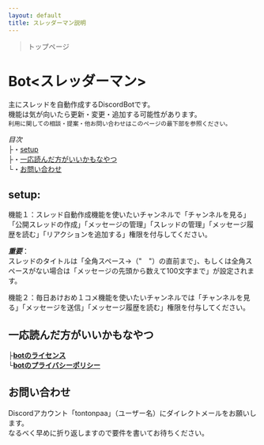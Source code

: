 ```yaml
---
layout: default
title: スレッダーマン説明
---
```

> トップページ  
  
# Bot<スレッダーマン>  
  
主にスレッドを自動作成するDiscordBotです。  
機能は気が向いたら更新・変更・追加する可能性があります。  
```利用に関しての相談・提案・他お問い合わせはこのページの最下部を参照ください。```  
  
_目次_  
├・[setup](#setup)  
├・[一応読んだ方がいいかもなやつ](#一応読んだ方がいいかもなやつ)  
└・[お問い合わせ](#お問い合わせ)  
  
  
## **setup**:
機能１：スレッド自動作成機能を使いたいチャンネルで「チャンネルを見る」「公開スレッドの作成」「メッセージの管理」「スレッドの管理」「メッセージ履歴を読む」「リアクションを追加する」権限を付与してください。  
  
***重要***：  
スレッドのタイトルは「全角スペース→（"　"）の直前まで」、もしくは全角スペースがない場合は「メッセージの先頭から数えて100文字まで」が設定されます。  
  
機能２：毎日あけおめ１コメ機能を使いたいチャンネルでは「チャンネルを見る」「メッセージを送信」「メッセージ履歴を読む」権限を付与してください。  
  

## 一応読んだ方がいいかもなやつ  
├**[botのライセンス](https://tontonpaa.github.io/license/)**  
└**[botのプライバシーポリシー](https://tontonpaa.github.io/privacy-policy/)**  
  
  
## お問い合わせ  
Discordアカウント「tontonpaa」（ユーザー名）にダイレクトメールをお願いします。  
なるべく早めに折り返しますので要件を書いてお待ちください。